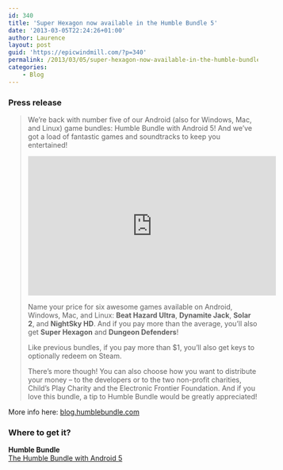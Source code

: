 ```yaml
---
id: 340
title: 'Super Hexagon now available in the Humble Bundle 5'
date: '2013-03-05T22:24:26+01:00'
author: Laurence
layout: post
guid: 'https://epicwindmill.com/?p=340'
permalink: /2013/03/05/super-hexagon-now-available-in-the-humble-bundle-5/
categories:
    - Blog
---
```


### Press release

> We’re back with number five of our Android (also for Windows, Mac, and Linux) game bundles: Humble Bundle with Android 5! And we’ve got a load of fantastic games and soundtracks to keep you entertained!
> 
> <iframe allow="accelerometer; autoplay; clipboard-write; encrypted-media; gyroscope; picture-in-picture; web-share" allowfullscreen="" frameborder="0" height="281" loading="lazy" src="https://www.youtube.com/embed/NQfkrNHbs1Q?feature=oembed" title="Humble Bundle with Android 5" width="500"></iframe>
>
> Name your price for six awesome games available on Android, Windows, Mac, and Linux: **Beat Hazard Ultra**, **Dynamite Jack**, **Solar 2**, and **NightSky HD**. And if you pay more than the average, you’ll also get **Super Hexagon** and **Dungeon Defenders**!
> 
> Like previous bundles, if you pay more than $1, you’ll also get keys to optionally redeem on Steam.
> 
> There’s more though! You can also choose how you want to distribute your money – to the developers or to the two non-profit charities, Child’s Play Charity and the Electronic Frontier Foundation. And if you love this bundle, a tip to Humble Bundle would be greatly appreciated!

More info here: [blog.humblebundle.com](http://blog.humblebundle.com/post/44641397764/humble-bundle-with-android-5-has-landed)

### Where to get it?

**Humble Bundle**  
[The Humble Bundle with Android 5](http://www.humblebundle.com/)